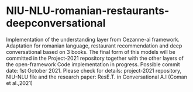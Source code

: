 # NIU-NLU-romanian-restaurants-deepconversational
Implementation of the understanding layer from Cezanne-ai framework. Adaptation for romanian language, restaurant recommendation and deep conversational based on 3 books.
The final form of this models will be committed in the Project-2021 repository together with the other layers of the open-framework
Code implementation in progress.
Possible commit date: 1st October 2021.
Please check for details: project-2021 repository, NIU-NLU file and the research paper: ResE.T. in Conversational A.I (Coman et al.,2021)
